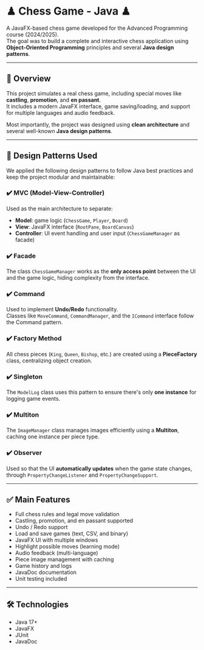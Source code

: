# ♟ Chess Game - Java ♟

A JavaFX-based chess game developed for the Advanced Programming course (2024/2025).  
The goal was to build a complete and interactive chess application using **Object-Oriented Programming** principles and several **Java design patterns**.


---

## 🧠 Overview

This project simulates a real chess game, including special moves like **castling**, **promotion**, and **en passant**.  
It includes a modern JavaFX interface, game saving/loading, and support for multiple languages and audio feedback.

Most importantly, the project was designed using **clean architecture** and several well-known **Java design patterns**.

---

## 🧩 Design Patterns Used

We applied the following design patterns to follow Java best practices and keep the project modular and maintainable:

### ✔️ MVC (Model-View-Controller)
Used as the main architecture to separate:
- **Model**: game logic (`ChessGame`, `Player`, `Board`)
- **View**: JavaFX interface (`RootPane`, `BoardCanvas`)
- **Controller**: UI event handling and user input (`ChessGameManager` as facade)

### ✔️ Facade
The class `ChessGameManager` works as the **only access point** between the UI and the game logic, hiding complexity from the interface.

### ✔️ Command
Used to implement **Undo/Redo** functionality.  
Classes like `MoveCommand`, `CommandManager`, and the `ICommand` interface follow the Command pattern.

### ✔️ Factory Method
All chess pieces (`King`, `Queen`, `Bishop`, etc.) are created using a **PieceFactory** class, centralizing object creation.

### ✔️ Singleton
The `ModelLog` class uses this pattern to ensure there's only **one instance** for logging game events.

### ✔️ Multiton
The `ImageManager` class manages images efficiently using a **Multiton**, caching one instance per piece type.

### ✔️ Observer
Used so that the UI **automatically updates** when the game state changes, through `PropertyChangeListener` and `PropertyChangeSupport`.

---

## ✅ Main Features

- Full chess rules and legal move validation
- Castling, promotion, and en passant supported
- Undo / Redo support
- Load and save games (text, CSV, and binary)
- JavaFX UI with multiple windows
- Highlight possible moves (learning mode)
- Audio feedback (multi-language)
- Piece image management with caching
- Game history and logs
- JavaDoc documentation
- Unit testing included

---

## 🛠 Technologies

- Java 17+
- JavaFX
- JUnit
- JavaDoc

